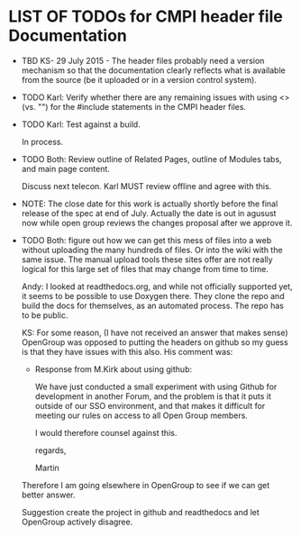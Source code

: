 LIST OF TODOs for CMPI header file Documentation
================================================

* TBD KS- 29 July 2015 - The header files probably need a version mechanism so
  that the documentation clearly reflects what is available from the source (be
  it uploaded or in a version control system).

* TODO Karl: Verify whether there are any remaining issues with using <>
  (vs. "") for the #include statements in the CMPI header files.

* TODO Karl: Test against a build.

  In process.

* TODO Both: Review outline of Related Pages, outline of Modules tabs, and main
  page content.

  Discuss next telecon.  Karl MUST review offline and agree with this.

* NOTE: The close date for this work is actually shortly before the final
  release of the spec at end of July. Actually the date is out in agusust now while
  open group reviews the changes proposal after we approve  it.

* TODO Both: figure out how we can get this mess of files into a web without
  uploading the many hundreds of files. Or into the wiki with the same issue.
  The manual upload tools these sites offer are not really logical for this
  large set of files that may change from time to time.

  Andy: I looked at readthedocs.org, and while not officially supported yet, it
  seems to be possible to use Doxygen there. They clone the repo and build the
  docs for themselves, as an automated process.
  The repo has to be public.

  KS: For some reason, (I have not received an answer that makes sense)
  OpenGroup was opposed to putting the headers on github so my guess is that
  they have issues with this also. His comment was:

  - Response from M.Kirk about using github:

    We have just conducted a small experiment with using Github for development
    in another Forum, and the problem is that it puts it outside of our SSO
    environment, and that makes it difficult for meeting our rules on access to
    all Open Group members.

    I would therefore counsel against this.

    regards,

    Martin

  Therefore I am going elsewhere in OpenGroup to see if we can get better
  answer.

  Suggestion create the project in github and readthedocs and let OpenGroup
  actively disagree.
